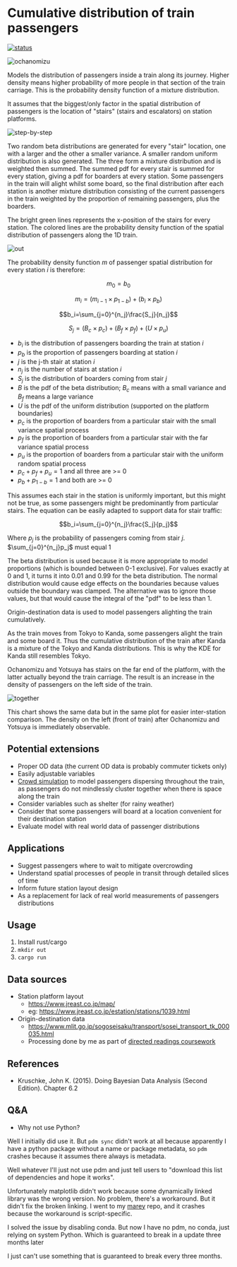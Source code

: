 # Cumulative distribution of train passengers

[![status](https://img.shields.io/badge/status-maintenance-green)](https://img.shields.io/badge/status-maintenance-green)

![ochanomizu](examples/ochanomizu.png)

Models the distribution of passengers inside a train along its journey. Higher density means higher probability of more people in that section of the train carriage. This is the probability density function of a mixture distribution.

It assumes that the biggest/only factor in the spatial distribution of passengers is the location of "stairs" (stairs and escalators) on station platforms.

![step-by-step](examples/step-by-step.png)

Two random beta distributions are generated for every "stair" location, one with a larger and the other a smaller variance. A smaller random uniform distribution is also generated. The three form a mixture distribution and is weighted then summed. The summed pdf for every stair is summed for every station, giving a pdf for boarders at every station. Some passengers in the train will alight whilst some board, so the final distribution after each station is another mixture distribution consisting of the current passengers in the train weighted by the proportion of remaining passengers, plus the boarders.

The bright green lines represents the x-position of the stairs for every station. The colored lines are the probability density function of the spatial distribution of passengers along the 1D train.

![out](examples/out.png)

The probability density function *m* of passenger spatial distribution for every station *i* is therefore:

$$m_0=b_0$$

$$m_i=(m_{i-1}\times p_{1-b})+(b_i\times p_b)$$

$$b_i=\sum_{j=0}^{n_j}\frac{S_j}{n_j}$$

$$S_j=(B_c\times p_c) + (B_f\times p_f) + (U\times p_u)$$

- $b_i$ is the distribution of passengers boarding the train at station $i$
- $p_b$ is the proportion of passengers boarding at station $i$
- $j$ is the j-th stair at station $i$
- $n_j$ is the number of stairs at station $i$
- $S_j$ is the distribution of boarders coming from stair $j$
- $B$ is the pdf of the beta distribution; $B_c$ means with a small variance and $B_f$ means a large variance
- $U$ is the pdf of the uniform distribution (supported on the platform boundaries)
- $p_c$ is the proportion of boarders from a particular stair with the small variance spatial process
- $p_f$ is the proportion of boarders from a particular stair with the far variance spatial process
- $p_u$ is the proportion of boarders from a particular stair with the uniform random spatial process
- $p_c + p_f + p_u = 1$ and all three are >= 0
- $p_b + p_{1 - b} = 1$ and both are >= 0

This assumes each stair in the station is uniformly important, but this might not be true, as some passengers might be predominantly from particular stairs. The equation can be easily adapted to support data for stair traffic:

$$b_i=\sum_{j=0}^{n_j}\frac{S_j}{p_j}$$

Where $p_j$ is the probability of passengers coming from stair $j$. $\sum_{j=0}^{n_j}p_j$ must equal 1

The beta distribution is used because it is more appropriate to model proportions (which is bounded between 0-1 exclusive). For values exactly at 0 and 1, it turns it into 0.01 and 0.99 for the beta distribution. The normal distribution would cause edge effects on the boundaries because values outside the boundary was clamped. The alternative was to ignore those values, but that would cause the integral of the "pdf" to be less than 1.

Origin-destination data is used to model passengers alighting the train cumulatively.

As the train moves from Tokyo to Kanda, some passengers alight the train and some board it. Thus the cumulative distribution of the train after Kanda is a mixture of the Tokyo and Kanda distributions. This is why the KDE for Kanda still resembles Tokyo.

Ochanomizu and Yotsuya has stairs on the far end of the platform, with the latter actually beyond the train carriage. The result is an increase in the density of passengers on the left side of the train.

![together](examples/together.png)

This chart shows the same data but in the same plot for easier inter-station comparison. The density on the left (front of train) after Ochanomizu and Yotsuya is immediately observable.

## Potential extensions

- Proper OD data (the current OD data is probably commuter tickets only)
- Easily adjustable variables
- [Crowd simulation](https://en.wikipedia.org/wiki/Crowd_simulation) to model passengers dispersing throughout the train, as passengers do not mindlessly cluster together when there is space along the train
- Consider variables such as shelter (for rainy weather)
- Consider that some passengers will board at a location convenient for their destination station
- Evaluate model with real world data of passenger distributions

## Applications

- Suggest passengers where to wait to mitigate overcrowding
- Understand spatial processes of people in transit through detailed slices of time
- Inform future station layout design
- As a replacement for lack of real world measurements of passengers distributions

## Usage

1. Install rust/cargo
2. `mkdir out`
3. `cargo run`

## Data sources

- Station platform layout
    - https://www.jreast.co.jp/map/
    - eg: https://www.jreast.co.jp/estation/stations/1039.html
- Origin-destination data
    - https://www.mlit.go.jp/sogoseisaku/transport/sosei_transport_tk_000035.html
    - Processing done by me as part of [directed readings coursework](https://github.com/akazukin5151/papers/blob/main/6SSG3040_CW1_1931393.pdf)

## References

- Kruschke, John K. (2015). Doing Bayesian Data Analysis (Second Edition). Chapter 6.2

## Q&A

- Why not use Python?

Well I initially did use it. But `pdm sync` didn't work at all because apparently I have a python package without a name or package metadata, so `pdm` crashes because it assumes there always is metadata.

Well whatever I'll just not use pdm and just tell users to "download this list of dependencies and hope it works".

Unfortunately matplotlib didn't work because some dynamically linked library was the wrong version. No problem, there's a workaround. But it didn't fix the broken linking. I went to my [marey](https://github.com/akazukin5151/marey) repo, and it crashes because the workaround is script-specific.

I solved the issue by disabling conda. But now I have no pdm, no conda, just relying on system Python. Which is guaranteed to break in a update three months later

I just can't use something that is guaranteed to break every three months.
